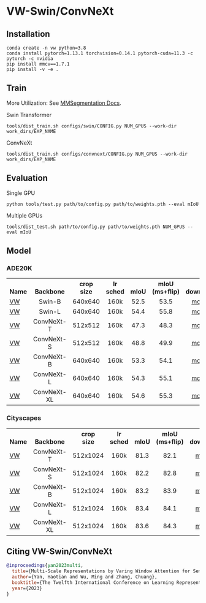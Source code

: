 # VW-Swin/ConvNeXt

## Installation
```
conda create -n vw python=3.8
conda install pytorch=1.13.1 torchvision=0.14.1 pytorch-cuda=11.3 -c pytorch -c nvidia
pip install mmcv==1.7.1
pip install -v -e .
```

## Train
More Utilization: See [MMSegmentation Docs](docs).

Swin Transformer
```
tools/dist_train.sh configs/swin/CONFIG.py NUM_GPUS --work-dir work_dirs/EXP_NAME
```
ConvNeXt
```
tools/dist_train.sh configs/convnext/CONFIG.py NUM_GPUS --work-dir work_dirs/EXP_NAME
```

## Evaluation

Single GPU
```
python tools/test.py path/to/config.py path/to/weights.pth --eval mIoU
```
Multiple GPUs
```
tools/dist_test.sh path/to/config.py path/to/weights.pth NUM_GPUS --eval mIoU
```


## <a name="ModelZoo"></a>Model

### ADE20K
<table><tbody>
<!-- START TABLE -->
<!-- TABLE HEADER -->
<th valign="bottom">Name</th>
<th valign="bottom">Backbone</th>
<th valign="bottom">crop<br/>size</th>
<th valign="bottom">lr<br/>sched</th>
<th valign="bottom">mIoU</th>
<th valign="bottom">mIoU<br/>(ms+flip)</th>
<th valign="bottom">download</th>
<!-- TABLE BODY -->
<!-- ROW: maskformer_swin_tiny_bs16_160k -->
<!-- ROW: maskformer_swin_base_IN21k_384_bs16_160k_res640 -->
 <tr><td align="left"><a href="configs/swin/vw_swin_base_patch4_window12_640x640_160k_ade20k_pretrain_384x384_22K.py">VW</a></td>
<td align="center">Swin-B</td>
<td align="center">640x640</td>
<td align="center">160k</td>
<td align="center">52.5</td>
<td align="center">53.5</td>
<td align="center"><a href="https://huggingface.co/yan-hao-tian/vw_swin-b_ade20k/tree/main">model</a></td>
</tr>
<!-- ROW: maskformer_swin_large_IN21k_384_bs16_160k_res640 -->
 <tr><td align="left"><a href="configs/swin/vw_swin_large_patch4_window12_640x640_160k_ade20k_pretrain_384x384_22K.py">VW</a></td>
<td align="center">Swin-L</td>
<td align="center">640x640</td>
<td align="center">160k</td>
<td align="center">54.4</td>
<td align="center">55.8</td>
<td align="center"><a href="https://huggingface.co/yan-hao-tian/vw_swin-l_ade20k/tree/main">model</a></td>
</tr>
<tr><td align="left"><a href="configs/convnext/vw_convnext_tiny_fp16_512x512_160k_ade20k.py">VW</a></td>
<td align="center">ConvNeXt-T</td>
<td align="center">512x512</td>
<td align="center">160k</td>
<td align="center">47.3</td>
<td align="center">48.3</td>
<td align="center"><a href="https://huggingface.co/yan-hao-tian/vw_convnext-ti_ade20k/tree/main">model</a></td>
</tr>
<!-- ROW: maskformer_swin_small_bs16_160k -->
 <tr><td align="left"><a href="configs/convnext/vw_convnext_small_fp16_512x512_160k_ade20k.py">VW</a></td>
<td align="center">ConvNeXt-S</td>
<td align="center">512x512</td>
<td align="center">160k</td>
<td align="center">48.8</td>
<td align="center">49.9</td>
<td align="center"><a href="https://huggingface.co/yan-hao-tian/vw_convnext-s_ade20k/tree/main">model</a></td>
</tr>
<tr><td align="left"><a href="configs/convnext/vw_convnext_base_fp16_640x640_160k_ade20k.py">VW</a></td>
<td align="center">ConvNeXt-B</td>
<td align="center">640x640</td>
<td align="center">160k</td>
<td align="center">53.3</td>
<td align="center">54.1</td>
<td align="center"><a href="https://huggingface.co/yan-hao-tian/vw_convnext-b_ade20k/tree/main">model</a></td>
</tr>
<!-- ROW: maskformer_swin_small_bs16_160k -->
 <tr><td align="left"><a href="configs/convnext/vw_convnext_large_fp16_640x640_160k_ade20k.py">VW</a></td>
<td align="center">ConvNeXt-L</td>
<td align="center">640x640</td>
<td align="center">160k</td>
<td align="center">54.3</td>
<td align="center">55.1</td>
<td align="center"><a href="https://huggingface.co/yan-hao-tian/vw_convnext-l_ade20k/tree/main">model</a></td>
</tr>
 <tr><td align="left"><a href="configs/convnext/vw_convnext_xlarge_fp16_640x640_160k_ade20k.py">VW</a></td>
<td align="center">ConvNeXt-XL</td>
<td align="center">640x640</td>
<td align="center">160k</td>
<td align="center">54.6</td>
<td align="center">55.3</td>
<td align="center"><a href="https://huggingface.co/yan-hao-tian/vw_convnext-xl_ade20k/tree/main">model</a></td>
</tr>
</tbody></table>

### Cityscapes
<table><tbody>
<!-- START TABLE -->
<!-- TABLE HEADER -->
<th valign="bottom">Name</th>
<th valign="bottom">Backbone</th>
<th valign="bottom">crop<br/>size</th>
<th valign="bottom">lr<br/>sched</th>
<th valign="bottom">mIoU</th>
<th valign="bottom">mIoU<br/>(ms+flip)</th>
<th valign="bottom">download</th>
<!-- TABLE BODY -->
<!-- ROW: maskformer_swin_tiny_bs16_160k -->
<!-- ROW: maskformer_swin_base_IN21k_384_bs16_160k_res640 -->

<tr><td align="left"><a href="configs/convnext/vw_convnext_tiny_fp16_512x1024_160k_cityscapes.py">VW</a></td>
<td align="center">ConvNeXt-T</td>
<td align="center">512x1024</td>
<td align="center">160k</td>
<td align="center">81.3</td>
<td align="center">82.1</td>
<td align="center"><a href="https://huggingface.co/yan-hao-tian/vw_convnext-ti_cityscapes/tree/main">model</a></td>
</tr>
<!-- ROW: maskformer_swin_small_bs16_160k -->
 <tr><td align="left"><a href="configs/convnext/vw_convnext_small_fp16_512x1024_160k_cityscapes.py">VW</a></td>
<td align="center">ConvNeXt-S</td>
<td align="center">512x1024</td>
<td align="center">160k</td>
<td align="center">82.2</td>
<td align="center">82.8</td>
<td align="center"><a href="https://huggingface.co/yan-hao-tian/vw_convnext-s_cityscapes/tree/main">model</a></td>
</tr>
<tr><td align="left"><a href="configs/convnext/vw_convnext_base_fp16_512x1024_160k_cityscapes.py">VW</a></td>
<td align="center">ConvNeXt-B</td>
<td align="center">512x1024</td>
<td align="center">160k</td>
<td align="center">83.2</td>
<td align="center">83.9</td>
<td align="center"><a href="https://huggingface.co/yan-hao-tian/vw_convnext-b_cityscapes/tree/main">model</a></td>
</tr>
<!-- ROW: maskformer_swin_small_bs16_160k -->
 <tr><td align="left"><a href="configs/convnext/vw_convnext_large_fp16_512x1024_160k_cityscapes.py">VW</a></td>
<td align="center">ConvNeXt-L</td>
<td align="center">512x1024</td>
<td align="center">160k</td>
<td align="center">83.4</td>
<td align="center">84.1</td>
<td align="center"><a href="https://huggingface.co/yan-hao-tian/vw_convnext-l_cityscapes/tree/main">model</a></td>
</tr>
 <tr><td align="left"><a href="configs/convnext/vw_convnext_xlarge_fp16_512x1024_160k_cityscapes.py">VW</a></td>
<td align="center">ConvNeXt-XL</td>
<td align="center">512x1024</td>
<td align="center">160k</td>
<td align="center">83.6</td>
<td align="center">84.3</td>
<td align="center"><a href="https://huggingface.co/yan-hao-tian/vw_convnext-xl_cityscapes/tree/main">model</a></td>
</tr>

</tbody></table>

## <a name="CitingVW"></a>Citing VW-Swin/ConvNeXt
```BibTeX
@inproceedings{yan2023multi,
  title={Multi-Scale Representations by Varing Window Attention for Semantic Segmentation},
  author={Yan, Haotian and Wu, Ming and Zhang, Chuang},
  booktitle={The Twelfth International Conference on Learning Representations},
  year={2023}
}
```

